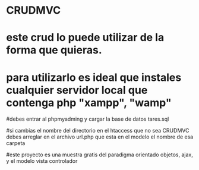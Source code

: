 # CRUDMVC
# este crud lo puede utilizar de la forma que quieras. 
# para utilizarlo es ideal que instales cualquier servidor local que contenga php "xampp", "wamp"
#debes entrar al phpmyadming y cargar la base de datos tares.sql


#si cambias el nombre del directorio en el htaccess que no sea CRUDMVC debes arreglar en el archivo url.php que esta en el modelo el nombre de esa carpeta


#este proyecto es una muestra gratis del paradigma orientado objetos, ajax, y el modelo vista controlador 
